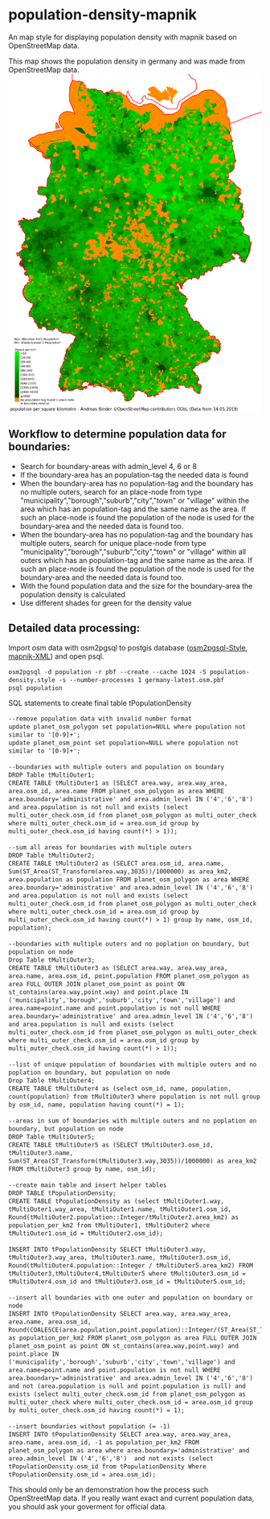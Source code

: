 # population-density-mapnik
An map style for displaying population density with mapnik based on OpenStreetMap data.

This map shows the population density in germany and was made from OpenStreetMap data. 
![alt text](https://github.com/codingABI/population-density-mapnik/blob/master/population-density.png)

## Workflow to determine population data for boundaries:
- Search for boundary-areas with admin_level 4, 6 or 8
- If the boundary-area has an population-tag the needed data is found
- When the boundary-area has no population-tag and the boundary has no multiple outers, search for an place-node from type "municipality","borough","suburb","city","town" or "village" within the area which has an population-tag and the same name as the area. If such an place-node is found the population of the node is used for the boundary-area and the needed data is found too.
- When the boundary-area has no population-tag and the boundary has multiple outers, search for unique place-node from type "municipality","borough","suburb","city","town" or "village" within all outers which has an population-tag and the same name as the area. If such an place-node is found the population of the node is used for the boundary-area and the needed data is found too.
- With the found population data and the size for the boundary-area the population density is calculated
- Use different shades for green for the density value

## Detailed data processing: 
Import osm data with osm2pgsql to postgis database ([osm2pgsql-Style](population-density.style), [mapnik-XML](population-density.xml)) and open psql.
```
osm2pgsql -d population -r pbf --create --cache 1024 -S population-density.style -s --number-processes 1 germany-latest.osm.pbf
psql population
```
SQL statements to create final table tPopulationDensity
```
--remove population data with invalid number format
update planet_osm_polygon set population=NULL where population not similar to '[0-9]+';
update planet_osm_point set population=NULL where population not similar to '[0-9]+';

--boundaries with multiple outers and population on boundary
DROP Table tMultiOuter1;
CREATE TABLE tMultiOuter1 as (SELECT area.way, area.way_area, area.osm_id, area.name FROM planet_osm_polygon as area WHERE area.boundary='administrative' and area.admin_level IN ('4','6','8') and area.population is not null and exists (select multi_outer_check.osm_id from planet_osm_polygon as multi_outer_check where multi_outer_check.osm_id = area.osm_id group by multi_outer_check.osm_id having count(*) > 1));

--sum all areas for boundaries with multiple outers
DROP Table tMultiOuter2;
CREATE TABLE tMultiOuter2 as (SELECT area.osm_id, area.name, Sum(ST_Area(ST_Transform(area.way,3035))/1000000) as area_km2, area.population as population FROM planet_osm_polygon as area WHERE area.boundary='administrative' and area.admin_level IN ('4','6','8') and area.population is not null and exists (select multi_outer_check.osm_id from planet_osm_polygon as multi_outer_check where multi_outer_check.osm_id = area.osm_id group by multi_outer_check.osm_id having count(*) > 1) group by name, osm_id, population);

--boundaries with multiple outers and no poplation on boundary, but population on node
Drop Table tMultiOuter3;
CREATE TABLE tMultiOuter3 as (SELECT area.way, area.way_area, area.name, area.osm_id, point.population FROM planet_osm_polygon as area FULL OUTER JOIN planet_osm_point as point ON st_contains(area.way,point.way) and point.place IN ('municipality','borough','suburb','city','town','village') and area.name=point.name and point.population is not null WHERE area.boundary='administrative' and area.admin_level IN ('4','6','8') and area.population is null and exists (select multi_outer_check.osm_id from planet_osm_polygon as multi_outer_check where multi_outer_check.osm_id = area.osm_id group by multi_outer_check.osm_id having count(*) > 1));

--list of unique population of boundaries with multiple outers and no poplation on boundary, but population on node
Drop Table tMultiOuter4;
CREATE TABLE tMultiOuter4 as (select osm_id, name, population, count(population) from tMultiOuter3 where population is not null group by osm_id, name, population having count(*) = 1);

--areas in sum of boundaries with multiple outers and no poplation on boundary, but population on node
DROP Table tMultiOuter5;
CREATE TABLE tMultiOuter5 as (SELECT tMultiOuter3.osm_id, tMultiOuter3.name, Sum(ST_Area(ST_Transform(tMultiOuter3.way,3035))/1000000) as area_km2 FROM tMultiOuter3 group by name, osm_id);

--create main table and insert helper tables
DROP TABLE tPopulationDensity;
CREATE TABLE tPopulationDensity as (select tMultiOuter1.way, tMultiOuter1.way_area, tMultiOuter1.name, tMultiOuter1.osm_id, Round(tMultiOuter2.population::Integer/tMultiOuter2.area_km2) as population_per_km2 from tMultiOuter1, tMultiOuter2 where tMultiOuter1.osm_id = tMultiOuter2.osm_id);

INSERT INTO tPopulationDensity SELECT tMultiOuter3.way, tMultiOuter3.way_area, tMultiOuter3.name, tMultiOuter3.osm_id, Round(tMultiOuter4.population::Integer / tMultiOuter5.area_km2) FROM tMultiOuter3,tMultiOuter4,tMultiOuter5 where tMultiOuter3.osm_id = tMultiOuter4.osm_id and tMultiOuter3.osm_id = tMultiOuter5.osm_id;

--insert all boundaries with one outer and population on boundary or node
INSERT INTO tPopulationDensity SELECT area.way, area.way_area, area.name, area.osm_id, Round(COALESCE(area.population,point.population)::Integer/(ST_Area(ST_Transform(area.way,3035))/1000000)) as population_per_km2 FROM planet_osm_polygon as area FULL OUTER JOIN planet_osm_point as point ON st_contains(area.way,point.way) and point.place IN ('municipality','borough','suburb','city','town','village') and area.name=point.name and point.population is not null WHERE area.boundary='administrative' and area.admin_level IN ('4','6','8') and not (area.population is null and point.population is null) and exists (select multi_outer_check.osm_id from planet_osm_polygon as multi_outer_check where multi_outer_check.osm_id = area.osm_id group by multi_outer_check.osm_id having count(*) = 1);

--insert boundaries without population (= -1)
INSERT INTO tPopulationDensity SELECT area.way, area.way_area, area.name, area.osm_id, -1 as population_per_km2 FROM planet_osm_polygon as area where area.boundary='administrative' and area.admin_level IN ('4','6','8')  and not exists (select tPopulationDensity.osm_id from tPopulationDensity Where tPopulationDensity.osm_id = area.osm_id); 
```

This should only be an demonstration how the process such OpenStreetMap data. If you really want exact and current population data, you should ask your goverment for official data.
